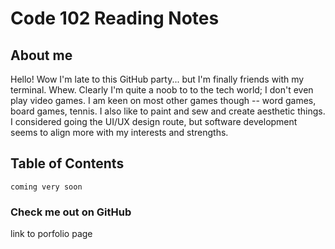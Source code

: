 # Code 102 Reading Notes

## About me

Hello! Wow I'm late to this GitHub party... but I'm finally friends with my terminal. Whew. Clearly I'm quite a noob to to the tech world; I don't even play video games. I am keen on most other games though -- word games, board games, tennis. I also like to paint and sew and create aesthetic things. I considered going the UI/UX design route, but software development seems to align more with my interests and strengths.

## Table of Contents
    coming very soon

### Check me out on GitHub
link to porfolio page
